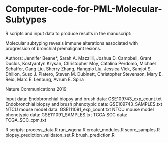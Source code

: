 # Computer-code-for-PML-Molecular-Subtypes
R scripts and input data to produce results in the manuscript:

Molecular subtyping reveals immune alterations associated with progression of bronchial premalignant lesions.

Authors:  Jennifer Beane*, Sarah A. Mazzilli, Joshua D. Campbell, Grant Duclos, Kostyantyn Krysan, Christopher Moy, Catalina Perdomo, Michael Schaffer, Gang Liu, Sherry Zhang, Hangqio Liu, Jessica Vick, Samjot S. Dhillon, Suso J. Platero, Steven M. Dubinett, Christopher Stevenson, Mary E. Reid, Marc E. Lenburg, Avrum E. Spira

Nature Communications 2019

Input data:
Endobronchial biopsy and brush data:  GSE109743_exp_count.txt
Endobronchial biopsy and brush phenotypic data:  GSE109743_SAMPLES.txt
NTCU mouse model data:  GSE111091_exp_count.txt
NTCU mouse model phenotypic data:  GSE111091_SAMPLES.txt
TCGA SCC data:  TCGA_SCC_cpm.txt

R scripts:
process_data.R
run_wgcna.R
create_modules.R
score_samples.R
biopsy_prediction_validaton_set.R
brush_prediction.R


